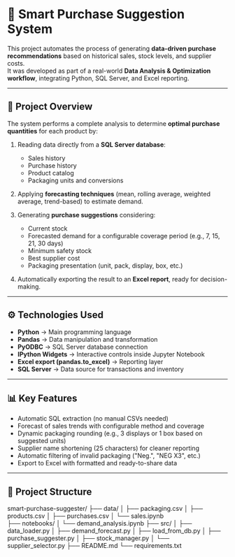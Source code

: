 # 🧠 Smart Purchase Suggestion System

This project automates the process of generating **data-driven purchase recommendations** based on historical sales, stock levels, and supplier costs.  
It was developed as part of a real-world **Data Analysis & Optimization workflow**, integrating Python, SQL Server, and Excel reporting.

---

## 🚀 Project Overview

The system performs a complete analysis to determine **optimal purchase quantities** for each product by:

1. Reading data directly from a **SQL Server database**:
   - Sales history  
   - Purchase history  
   - Product catalog  
   - Packaging units and conversions  

2. Applying **forecasting techniques** (mean, rolling average, weighted average, trend-based) to estimate demand.

3. Generating **purchase suggestions** considering:
   - Current stock  
   - Forecasted demand for a configurable coverage period (e.g., 7, 15, 21, 30 days)  
   - Minimum safety stock  
   - Best supplier cost  
   - Packaging presentation (unit, pack, display, box, etc.)  

4. Automatically exporting the result to an **Excel report**, ready for decision-making.

---

## ⚙️ Technologies Used

- **Python** → Main programming language  
- **Pandas** → Data manipulation and transformation  
- **PyODBC** → SQL Server database connection  
- **IPython Widgets** → Interactive controls inside Jupyter Notebook  
- **Excel export (pandas.to_excel)** → Reporting layer  
- **SQL Server** → Data source for transactions and inventory  

---

## 📊 Key Features

- Automatic SQL extraction (no manual CSVs needed)  
- Forecast of sales trends with configurable method and coverage  
- Dynamic packaging rounding (e.g., 3 displays or 1 box based on suggested units)  
- Supplier name shortening (25 characters) for cleaner reporting  
- Automatic filtering of invalid packaging ("Neg.", "NEG X3", etc.)  
- Export to Excel with formatted and ready-to-share data  

---

## 🧩 Project Structure

smart-purchase-suggester/
├── data/
│   ├── packaging.csv
│   ├── products.csv
│   ├── purchases.csv 
│   └── sales.ipynb   
├── notebooks/
│   └── demand_analysis.ipynb
├── src/
│   ├── data_loader.py
│   ├── demand_forecast.py
│   ├── load_from_db.py
│   ├── purchase_suggester.py
│   ├── stock_manager.py
│   └── supplier_selector.py
├── README.md
└── requirements.txt